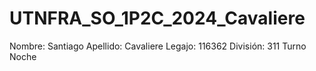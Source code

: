 # UTNFRA_SO_1P2C_2024_Cavaliere

Nombre: Santiago
Apellido: Cavaliere
Legajo: 116362
División: 311 Turno Noche
